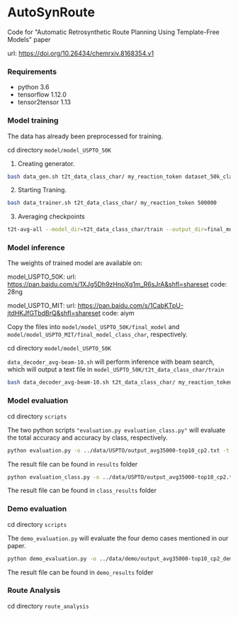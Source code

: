 # AutoSynRoute

Code for "Automatic Retrosynthetic Route Planning Using Template-Free Models" paper

url: https://doi.org/10.26434/chemrxiv.8168354.v1

### Requirements
* python 3.6
* tensorflow 1.12.0
* tensor2tensor 1.13



### Model training
The data has already been preprocessed for training.

cd directory ```model/model_USPTO_50K``` 

1. Creating generator.

```bash
bash data_gen.sh t2t_data_class_char/ my_reaction_token dataset_50k_class_char/
```

2. Starting Traning.

```bash
bash data_trainer.sh t2t_data_class_char/ my_reaction_token 500000
```

3. Averaging checkpoints

```bash
t2t-avg-all --model_dir=t2t_data_class_char/train --output_dir=final_model/output_avg35000_class_char-n10-cp --n=10
```


### Model inference
The weights of trained model are available on:

model_USPTO_50K: url: https://pan.baidu.com/s/1XJg5Dh9zHnoXg1m_R6sJrA&shfl=shareset code: 28ng

model_USPTO_MIT: url: https://pan.baidu.com/s/1CabKTpU-jtdHKJfGTbdBrQ&shfl=shareset code: aiym

Copy the files into ```model/model_USPTO_50K/final_model``` and ```model/model_USPTO_MIT/final_model_class_char```, respectively. 

cd directory ```model/model_USPTO_50K```

```data_decoder_avg-beam-10.sh``` will perform inference with beam search, which will output a text file in ```model_USPTO_50K/t2t_data_class_char/train```


```bash
bash data_decoder_avg-beam-10.sh t2t_data_class_char/ my_reaction_token dataset_50k_class_char/ test_sources output_avg35000-top10_cp2.txt 80 final_model/output_avg35000_class_char-n10-cp/model.ckpt-35000
```
### Model evaluation
cd directory ```scripts```

The two python scripts ```"evaluation.py evaluation_class.py"``` will evaluate the total accuracy and accuracy by class, respectively. 

```bash
python evaluation.py -o ../data/USPTO/output_avg35000-top10_cp2.txt -t ../data/USPTO/test_targets_50K -c 12 -n 10 -d USPTO_50K
```
The result file can be found in ```results``` folder

```bash
python evaluation_class.py -o ../data/USPTO/output_avg35000-top10_cp2.txt -t ../data/USPTO/test_targets_50K -c 12 -n 10 -d USPTO_50K
```
The result file can be found in ```class_results``` folder

### Demo evaluation
cd directory ```scripts```

The ```demo_evaluation.py``` will evaluate the four demo cases mentioned in our paper.

```bash
python demo_evaluation.py -o ../data/demo/output_avg35000-top10_cp2_demo1_rufinamide.txt -t ../data/demo/demo1_rufinamide_cano_char_targets.txt -d 1
```
The result file can be found in ```demo_results``` folder

### Route Analysis
cd directory ```route_analysis```

